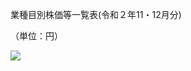 業種目別株価等一覧表(令和２年11・12月分)

（単位：円）

![](https://www.nta.go.jp/tmp/3e41604b-4ec1-4996-ad28-cb6955c8acef/images/1a4da1aae5b57125f3798f5687f6589a8fc63431f3505cb109463a3376851f9b.jpg)